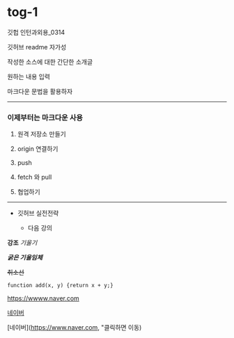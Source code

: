 # tog-1
깃헙 인턴과외용_0314

깃허브 readme 자가성

작성한 소스에 대한 간단한 소개글

원하는 내용 입력

마크다운 문법을 활용하자


--- 
### 이제부터는 마크다운 사용

1. 원격 저장소 만들기

2. origin 연결하기

3. push

4. fetch 와 pull

5. 협업하기

---

- 깃허브 실전전략

  - 다음 강의
 
**강조** *기울기*

***굵은 기울임체***

~~취소선~~

`function add(x, y) {return x + y;}`

<https://wwww.naver.com>

[네이버](https://www.naver.com)

[네이버](https://www.naver.com, "클릭하면 이동)
